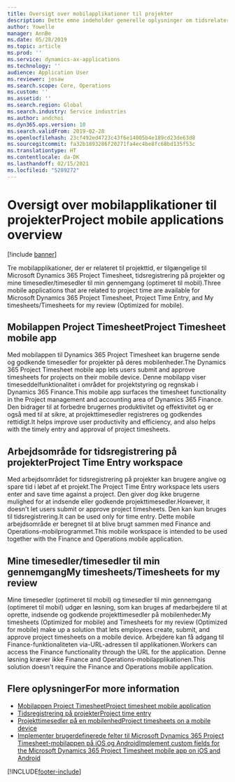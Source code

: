 ```yaml
---
title: Oversigt over mobilapplikationer til projekter
description: Dette emne indeholder generelle oplysninger om tidsrelaterede projektprogrammer til Microsoft Dynamics 365 Project Timesheet, tidsregistrering på projekter og mine timesedler/timesedler, der er tilgængelige på en mobilenhed.
author: Yowelle
manager: AnnBe
ms.date: 05/28/2019
ms.topic: article
ms.prod: ''
ms.service: dynamics-ax-applications
ms.technology: ''
audience: Application User
ms.reviewer: josaw
ms.search.scope: Core, Operations
ms.custom: ''
ms.assetid: ''
ms.search.region: Global
ms.search.industry: Service industries
ms.author: andchoi
ms.dyn365.ops.version: 10
ms.search.validFrom: 2019-02-28
ms.openlocfilehash: 23cf492ed4723c43f6e14005b4e189cd23de63d8
ms.sourcegitcommit: fa32b1893286f20271fa4ec4be8fc68bd135f53c
ms.translationtype: HT
ms.contentlocale: da-DK
ms.lasthandoff: 02/15/2021
ms.locfileid: "5289272"
---
```

# <a name="project-mobile-applications-overview"></a><span data-ttu-id="aec5d-103">Oversigt over mobilapplikationer til projekter</span><span class="sxs-lookup"><span data-stu-id="aec5d-103">Project mobile applications overview</span></span>

[!include [banner](../includes/banner.md)]

<span data-ttu-id="aec5d-104">Tre mobilapplikationer, der er relateret til projekttid, er tilgængelige til Microsoft Dynamics 365 Project Timesheet, tidsregistrering på projekter og mine timesedler/timesedler til min gennemgang (optimeret til mobil).</span><span class="sxs-lookup"><span data-stu-id="aec5d-104">Three mobile applications that are related to project time are available for Microsoft Dynamics 365 Project Timesheet, Project Time Entry, and My timesheets/Timesheets for my review (Optimized for mobile).</span></span>

## <a name="project-timesheet-mobile-app"></a><span data-ttu-id="aec5d-105">Mobilappen Project Timesheet</span><span class="sxs-lookup"><span data-stu-id="aec5d-105">Project Timesheet mobile app</span></span>

<span data-ttu-id="aec5d-106">Med mobilappen til Dynamics 365 Project Timesheet kan brugerne sende og godkende timesedler for projekter på deres mobilenheder.</span><span class="sxs-lookup"><span data-stu-id="aec5d-106">The Dynamics 365 Project Timesheet mobile app lets users submit and approve timesheets for projects on their mobile device.</span></span> <span data-ttu-id="aec5d-107">Denne mobilapp viser timeseddelfunktionalitet i området for projektstyring og regnskab i Dynamics 365 Finance.</span><span class="sxs-lookup"><span data-stu-id="aec5d-107">This mobile app surfaces the timesheet functionality in the Project management and accounting area of Dynamics 365 Finance.</span></span> <span data-ttu-id="aec5d-108">Den bidrager til at forbedre brugernes produktivitet og effektivitet og er også med til at sikre, at projekttimesedler registreres og godkendes rettidigt.</span><span class="sxs-lookup"><span data-stu-id="aec5d-108">It helps improve user productivity and efficiency, and also helps with the timely entry and approval of project timesheets.</span></span>

## <a name="project-time-entry-workspace"></a><span data-ttu-id="aec5d-109">Arbejdsområde for tidsregistrering på projekter</span><span class="sxs-lookup"><span data-stu-id="aec5d-109">Project Time Entry workspace</span></span>

<span data-ttu-id="aec5d-110">Med arbejdsområdet for tidsregistrering på projekter kan brugere angive og spare tid i løbet af et projekt.</span><span class="sxs-lookup"><span data-stu-id="aec5d-110">The Project Time Entry workspace lets users enter and save time against a project.</span></span> <span data-ttu-id="aec5d-111">Den giver dog ikke brugerne mulighed for at indsende eller godkende projekttimesedler.</span><span class="sxs-lookup"><span data-stu-id="aec5d-111">However, it doesn't let users submit or approve project timesheets.</span></span> <span data-ttu-id="aec5d-112">Den kan kun bruges til tidsregistrering.</span><span class="sxs-lookup"><span data-stu-id="aec5d-112">It can be used only for time entry.</span></span> <span data-ttu-id="aec5d-113">Dette mobile arbejdsområde er beregnet til at blive brugt sammen med Finance and Operations-mobilprogrammet.</span><span class="sxs-lookup"><span data-stu-id="aec5d-113">This mobile workspace is intended to be used together with the Finance and Operations mobile application.</span></span>

## <a name="my-timesheetstimesheets-for-my-review"></a><span data-ttu-id="aec5d-114">Mine timesedler/timesedler til min gennemgang</span><span class="sxs-lookup"><span data-stu-id="aec5d-114">My timesheets/Timesheets for my review</span></span>

<span data-ttu-id="aec5d-115">Mine timesedler (optimeret til mobil) og timesedler til min gennemgang (optimeret til mobil) udgør en løsning, som kan bruges af medarbejdere til at oprette, indsende og godkende projekttimesedler på mobilenheder.</span><span class="sxs-lookup"><span data-stu-id="aec5d-115">My timesheets (Optimized for mobile) and Timesheets for my review (Optimized for mobile) make up a solution that lets employees create, submit, and approve project timesheets on a mobile device.</span></span> <span data-ttu-id="aec5d-116">Arbejdere kan få adgang til Finance-funktionaliteten via-URL-adressen til applikationen.</span><span class="sxs-lookup"><span data-stu-id="aec5d-116">Workers can access the Finance functionality through the URL for the application.</span></span> <span data-ttu-id="aec5d-117">Denne løsning kræver ikke Finance and Operations-mobilapplikationen.</span><span class="sxs-lookup"><span data-stu-id="aec5d-117">This solution doesn't require the Finance and Operations mobile application.</span></span>

## <a name="for-more-information"></a><span data-ttu-id="aec5d-118">Flere oplysninger</span><span class="sxs-lookup"><span data-stu-id="aec5d-118">For more information</span></span>

- [<span data-ttu-id="aec5d-119">Mobilappen Project Timesheet</span><span class="sxs-lookup"><span data-stu-id="aec5d-119">Project timesheet mobile application</span></span>](project-timesheet.md)
- [<span data-ttu-id="aec5d-120">Tidsregistrering på projekter</span><span class="sxs-lookup"><span data-stu-id="aec5d-120">Project time entry</span></span>]( project-time-entry-mobile-workspace.md)
- [<span data-ttu-id="aec5d-121">Projekttimesedler på en mobilenhed</span><span class="sxs-lookup"><span data-stu-id="aec5d-121">Project timesheets on a mobile device</span></span>](Mobile-timesheets.md)
- [<span data-ttu-id="aec5d-122">Implementer brugerdefinerede felter til Microsoft Dynamics 365 Project Timesheet-mobilappen på iOS og Android</span><span class="sxs-lookup"><span data-stu-id="aec5d-122">Implement custom fields for the Microsoft Dynamics 365 Project Timesheet mobile app on iOS and Android</span></span>](custom-fields-mobile.md)


[!INCLUDE[footer-include](../includes/footer-banner.md)]
